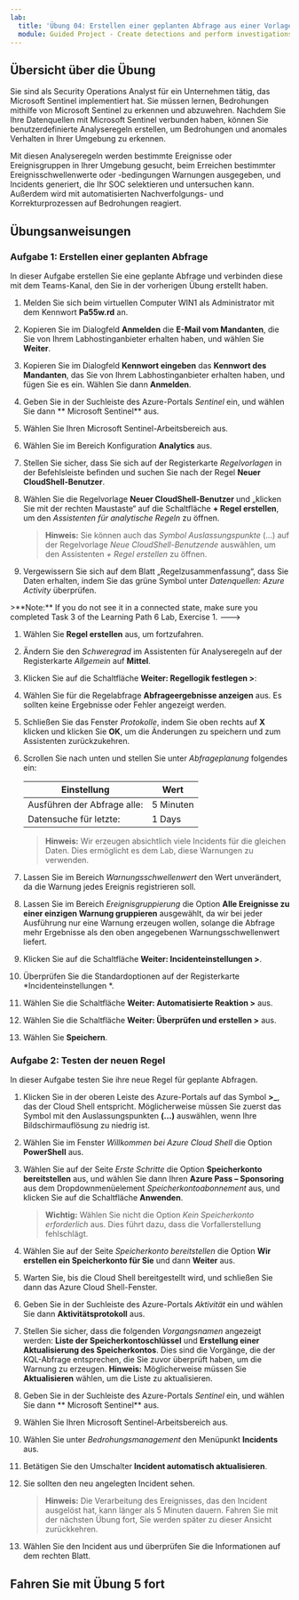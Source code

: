 ```yaml
---
lab:
  title: 'Übung 04: Erstellen einer geplanten Abfrage aus einer Vorlage'
  module: Guided Project - Create detections and perform investigations using Microsoft Sentinel
---
```


## Übersicht über die Übung

Sie sind als Security Operations Analyst für ein Unternehmen tätig, das Microsoft Sentinel implementiert hat. Sie müssen lernen, Bedrohungen mithilfe von Microsoft Sentinel zu erkennen und abzuwehren. Nachdem Sie Ihre Datenquellen mit Microsoft Sentinel verbunden haben, können Sie benutzerdefinierte Analyseregeln erstellen, um Bedrohungen und anomales Verhalten in Ihrer Umgebung zu erkennen.

Mit diesen Analyseregeln werden bestimmte Ereignisse oder Ereignisgruppen in Ihrer Umgebung gesucht, beim Erreichen bestimmter Ereignisschwellenwerte oder -bedingungen Warnungen ausgegeben, und Incidents generiert, die Ihr SOC selektieren und untersuchen kann. Außerdem wird mit automatisierten Nachverfolgungs- und Korrekturprozessen auf Bedrohungen reagiert.

## Übungsanweisungen

### Aufgabe 1: Erstellen einer geplanten Abfrage

In dieser Aufgabe erstellen Sie eine geplante Abfrage und verbinden diese mit dem Teams-Kanal, den Sie in der vorherigen Übung erstellt haben.

1. Melden Sie sich beim virtuellen Computer WIN1 als Administrator mit dem Kennwort **Pa55w.rd** an.  

1. Kopieren Sie im Dialogfeld **Anmelden** die **E-Mail vom Mandanten**, die Sie von Ihrem Labhostinganbieter erhalten haben, und wählen Sie **Weiter**.

1. Kopieren Sie im Dialogfeld **Kennwort eingeben** das **Kennwort des Mandanten**, das Sie von Ihrem Labhostinganbieter erhalten haben, und fügen Sie es ein. Wählen Sie dann **Anmelden**.

1. Geben Sie in der Suchleiste des Azure-Portals *Sentinel* ein, und wählen Sie dann ** Microsoft Sentinel** aus.

1. Wählen Sie Ihren Microsoft Sentinel-Arbeitsbereich aus.

1. Wählen Sie im Bereich Konfiguration **Analytics** aus.

1. Stellen Sie sicher, dass Sie sich auf der Registerkarte *Regelvorlagen* in der Befehlsleiste befinden und suchen Sie nach der Regel **Neuer CloudShell-Benutzer**.

1. Wählen Sie die Regelvorlage **Neuer CloudShell-Benutzer** und „klicken Sie mit der rechten Maustaste“ auf die Schaltfläche **+ Regel erstellen**, um den *Assistenten für analytische Regeln* zu öffnen.

    >**Hinweis:** Sie können auch das *Symbol Auslassungspunkte* (...) auf der Regelvorlage *Neue CloudShell-Benutzende* auswählen, um den Assistenten *+ Regel erstellen* zu öffnen.

1. Vergewissern Sie sich auf dem Blatt „Regelzusammenfassung“, dass Sie Daten erhalten, indem Sie das grüne Symbol unter *Datenquellen: Azure Activity* überprüfen.

 <!--->   >**Note:** If you do not see it in a connected state, make sure you completed Task 3 of the Learning Path 6 Lab, Exercise 1. --->

1. Wählen Sie **Regel erstellen** aus, um fortzufahren.

1. Ändern Sie den *Schweregrad* im Assistenten für Analyseregeln auf der Registerkarte *Allgemein* auf **Mittel**.

1. Klicken Sie auf die Schaltfläche **Weiter: Regellogik festlegen >**:

1. Wählen Sie für die Regelabfrage **Abfrageergebnisse anzeigen** aus. Es sollten keine Ergebnisse oder Fehler angezeigt werden.

1. Schließen Sie das Fenster *Protokolle*, indem Sie oben rechts auf **X** klicken und klicken Sie **OK**, um die Änderungen zu speichern und zum Assistenten zurückzukehren.

1. Scrollen Sie nach unten und stellen Sie unter *Abfrageplanung* folgendes ein:

    |Einstellung|Wert|
    |---|---|
    |Ausführen der Abfrage alle:|5 Minuten|
    |Datensuche für letzte:|1 Days|

    >**Hinweis:** Wir erzeugen absichtlich viele Incidents für die gleichen Daten. Dies ermöglicht es dem Lab, diese Warnungen zu verwenden.

1. Lassen Sie im Bereich *Warnungsschwellenwert* den Wert unverändert, da die Warnung jedes Ereignis registrieren soll.

1. Lassen Sie im Bereich *Ereignisgruppierung* die Option **Alle Ereignisse zu einer einzigen Warnung gruppieren** ausgewählt, da wir bei jeder Ausführung nur eine Warnung erzeugen wollen, solange die Abfrage mehr Ergebnisse als den oben angegebenen Warnungsschwellenwert liefert.

1. Klicken Sie auf die Schaltfläche **Weiter: Incidenteinstellungen >**.

1. Überprüfen Sie die Standardoptionen auf der Registerkarte *Incidenteinstellungen *.

1. Wählen Sie die Schaltfläche **Weiter: Automatisierte Reaktion >** aus.


1. Wählen Sie die Schaltfläche **Weiter: Überprüfen und erstellen >** aus.
  
1. Wählen Sie **Speichern**.

### Aufgabe 2: Testen der neuen Regel

In dieser Aufgabe testen Sie ihre neue Regel für geplante Abfragen.


1. Klicken Sie in der oberen Leiste des Azure-Portals auf das Symbol **>_**, das der Cloud Shell entspricht. Möglicherweise müssen Sie zuerst das Symbol mit den Auslassungspunkten **(...)** auswählen, wenn Ihre Bildschirmauflösung zu niedrig ist.

1. Wählen Sie im Fenster *Willkommen bei Azure Cloud Shell* die Option **PowerShell** aus.

1. Wählen Sie auf der Seite *Erste Schritte* die Option **Speicherkonto bereitstellen** aus, und wählen Sie dann Ihren **Azure Pass – Sponsoring** aus dem Dropdownmenüelement *Speicherkontoabonnement* aus, und klicken Sie auf die Schaltfläche **Anwenden**.

    >**Wichtig:** Wählen Sie nicht die Option *Kein Speicherkonto erforderlich* aus. Dies führt dazu, dass die Vorfallerstellung fehlschlägt.

1. Wählen Sie auf der Seite *Speicherkonto bereitstellen* die Option **Wir erstellen ein Speicherkonto für Sie** und dann **Weiter** aus.

1. Warten Sie, bis die Cloud Shell bereitgestellt wird, und schließen Sie dann das Azure Cloud Shell-Fenster.

1. Geben Sie in der Suchleiste des Azure-Portals *Aktivität* ein und wählen Sie dann **Aktivitätsprotokoll** aus.

1. Stellen Sie sicher, dass die folgenden *Vorgangsnamen* angezeigt werden: **Liste der Speicherkontoschlüssel** und **Erstellung einer Aktualisierung des Speicherkontos**. Dies sind die Vorgänge, die der KQL-Abfrage entsprechen, die Sie zuvor überprüft haben, um die Warnung zu erzeugen. **Hinweis:** Möglicherweise müssen Sie **Aktualisieren** wählen, um die Liste zu aktualisieren.

1. Geben Sie in der Suchleiste des Azure-Portals *Sentinel* ein, und wählen Sie dann ** Microsoft Sentinel** aus.

1. Wählen Sie Ihren Microsoft Sentinel-Arbeitsbereich aus.

1. Wählen Sie unter *Bedrohungsmanagement* den Menüpunkt **Incidents** aus.

1. Betätigen Sie den Umschalter **Incident automatisch aktualisieren**.

1. Sie sollten den neu angelegten Incident sehen.

    >**Hinweis:** Die Verarbeitung des Ereignisses, das den Incident ausgelöst hat, kann länger als 5 Minuten dauern. Fahren Sie mit der nächsten Übung fort, Sie werden später zu dieser Ansicht zurückkehren.

1. Wählen Sie den Incident aus und überprüfen Sie die Informationen auf dem rechten Blatt.

## Fahren Sie mit Übung 5 fort
